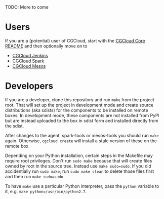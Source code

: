 TODO: More to come

Users
=====

If you are a (potential) user of CGCloud, start with the [CGCloud Core
README](core/README.rst) and then optionally move on to

 * [CGCloud Jenkins](jenkins/README.rst)
 * [CGCloud Spark](spark/README.rst)
 * [CGCloud Mesos](mesos/README.rst)

Developers
==========

If you are a developer, clone this repository and run `make` from the project
root. That will set up the project in development mode and create source
distributions (aka sdists) for the components to be installed on remote boxes.
In development mode, these components are not installed from PyPI but are
instead uploaded to the box in sdist form and installed directly from the sdist.

After changes to the agent, spark-tools or mesos-tools you should run `make`
again. Otherwise, `cgcloud create` will install a stale version of these on the
remote box.

Depending on your Python installation, certain steps in the Makefile may
require root privileges. Don't run `sudo make` because that will create files owned by root in the source tree. Instead use `make sudo=sudo`. If you did accidentially run `sudo make`, run `sudo make clean` to delete those files first and then run `make sudo=sudo`.

To have `make` use a particular Python interpreter, pass the `python` variable
to it, e.g. `make python=/usr/bin/python2.7`.
